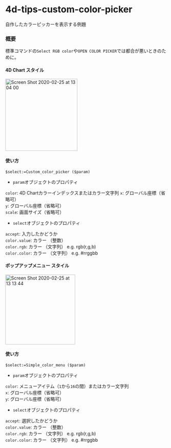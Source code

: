 # 4d-tips-custom-color-picker

自作したカラーピッカーを表示する例題

### 概要

標準コマンドの``Select RGB color``や``OPEN COLOR PICKER``では都合が悪いときのために。

#### 4D Chart スタイル

<img width="225" alt="Screen Shot 2020-02-25 at 13 04 00" src="https://user-images.githubusercontent.com/10509075/75213994-5c809980-57cf-11ea-8ebb-177a87470548.png">

#### 使い方

```
$select:=Custom_color_picker ($param)
```

* ``param``オブジェクトのプロパティ

``color``: 4D Chartカラーインデックスまたはカラー文字列
``x``: グローバル座標（省略可）  
``y``: グローバル座標（省略可）  
``scale``: 画面サイズ（省略可）  

* ``select``オブジェクトのプロパティ

``accept``: 入力したかどうか  
``color.value``: カラー （整数）  
``color.rgb``: カラー （文字列） e.g. rgb(r,g,b)  
``color.color``: カラー （文字列） e.g. #rrggbb  
  
#### ポップアップメニュー スタイル

<img width="218" alt="Screen Shot 2020-02-25 at 13 13 44" src="https://user-images.githubusercontent.com/10509075/75214394-bd5ca180-57d0-11ea-97f9-156feccc1c64.png">

#### 使い方

```
$select:=Simple_color_menu ($param)
```

* ``param``オブジェクトのプロパティ

``color``: メニューアイテム（``1``から``16``の間）またはカラー文字列  
``x``: グローバル座標（省略可）  
``y``: グローバル座標（省略可）  

* ``select``オブジェクトのプロパティ

``accept``: 選択したかどうか  
``color.value``: カラー （整数）  
``color.rgb``: カラー （文字列） e.g. rgb(r,g,b)  
``color.color``: カラー （文字列） e.g. #rrggbb  
